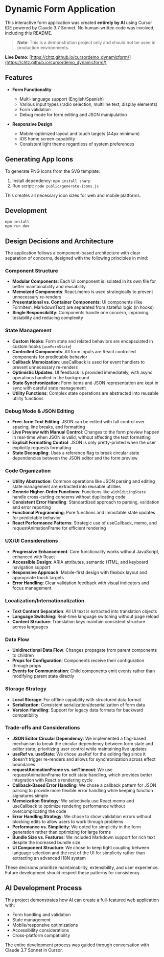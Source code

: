 # Dynamic Form Application

This interactive form application was created **entirely by AI** using Cursor IDE powered by Claude 3.7 Sonnet. No human-written code was involved, including this README.

> **Note**: This is a demonstration project only and should not be used in production environments.

**Live Demo**: [https://chtz.github.io/cursordemo_dynamicform/](https://chtz.github.io/cursordemo_dynamicform/)

## Features

- **Form Functionality**
  - Multi-language support (English/Spanish)
  - Various input types (radio selection, multiline text, display elements)
  - Form validation
  - Debug mode for form editing and JSON manipulation
  
- **Responsive Design**
  - Mobile-optimized layout and touch targets (44px minimum)
  - iOS home screen capability
  - Consistent light theme regardless of system preferences

## Generating App Icons

To generate PNG icons from the SVG template:

1. Install dependency: `npm install sharp`
2. Run script: `node public/generate-icons.js`

This creates all necessary icon sizes for web and mobile platforms.

## Development

```
npm install
npm run dev
```

## Design Decisions and Architecture

The application follows a component-based architecture with clear separation of concerns, designed with the following principles in mind:

### Component Structure

- **Modular Components**: Each UI component is isolated in its own file for better maintainability and reusability
- **Memoized Components**: React.memo is used strategically to prevent unnecessary re-renders
- **Presentational vs. Container Components**: UI components (like FormItem, MarkdownText) are separated from stateful logic (in hooks)
- **Single Responsibility**: Components handle one concern, improving testability and reducing complexity

### State Management

- **Custom Hooks**: Form state and related behaviors are encapsulated in custom hooks (`useFormState`)
- **Controlled Components**: All form inputs are React controlled components for predictable behavior
- **Callback Memoization**: useCallback is used for event handlers to prevent unnecessary re-renders
- **Optimistic Updates**: UI feedback is provided immediately, with async operations handled in the background
- **State Synchronization**: Form items and JSON representation are kept in sync with careful state management
- **Utility Functions**: Complex state operations are abstracted into reusable utility functions

### Debug Mode & JSON Editing

- **Free-form Text Editing**: JSON can be edited with full control over spacing, line breaks, and formatting
- **Live Preview with Manual Control**: Changes to the form preview happen in real-time when JSON is valid, without affecting the text formatting
- **Explicit Formatting Control**: JSON is only pretty-printed when the user explicitly requests formatting
- **State Decoupling**: Uses a reference flag to break circular state dependencies between the JSON editor and the form preview

### Code Organization

- **Utility Abstraction**: Common operations like JSON parsing and editing state management are extracted into reusable utilities
- **Generic Higher-Order Functions**: Functions like `withEditingState` handle cross-cutting concerns without duplicating code
- **Consistent Error Handling**: Standardized approach to parsing, validation and error reporting
- **Functional Programming**: Pure functions and immutable state updates for predictable behavior
- **React Performance Patterns**: Strategic use of useCallback, memo, and requestAnimationFrame for efficient rendering

### UX/UI Considerations

- **Progressive Enhancement**: Core functionality works without JavaScript, enhanced with React
- **Accessible Design**: ARIA attributes, semantic HTML, and keyboard navigation support
- **Responsive Approach**: Mobile-first design with flexbox layout and appropriate touch targets
- **Error Handling**: Clear validation feedback with visual indicators and focus management

### Localization/Internationalization

- **Text Content Separation**: All UI text is extracted into translation objects
- **Language Switching**: Real-time language switching without page reload
- **Content Structure**: Translation keys maintain consistent structure across languages

### Data Flow

- **Unidirectional Data Flow**: Changes propagate from parent components to children
- **Props for Configuration**: Components receive their configuration through props
- **Events for Communication**: Child components emit events rather than modifying parent state directly

### Storage Strategy

- **Local Storage**: For offline capability with structured data format
- **Serialization**: Consistent serialization/deserialization of form data
- **Version Handling**: Support for legacy data formats for backward compatibility

### Trade-offs and Considerations

- **JSON Editor Circular Dependency**: We implemented a flag-based mechanism to break the circular dependency between form state and editor state, prioritizing user control while maintaining live updates
- **useRef vs. useState**: We chose useRef for the editing flag since it doesn't trigger re-renders and allows for synchronization across effect boundaries
- **requestAnimationFrame vs. setTimeout**: We use requestAnimationFrame for edit state handling, which provides better integration with React's rendering cycle
- **Callback-Based Error Handling**: We chose a callback pattern for JSON parsing to provide more flexible error handling while keeping function signatures simple
- **Memoization Strategy**: We selectively use React.memo and useCallback to optimize rendering performance without overcomplicating the code
- **Error Handling Strategy**: We chose to show validation errors without blocking edits to allow users to work through problems
- **Performance vs. Simplicity**: We opted for simplicity in the form generation rather than optimizing for large forms
- **Bundle Size vs. Features**: We included Markdown support for rich text despite the increased bundle size
- **UI Component Structure**: We chose to keep tight coupling between language selection and the rest of the UI for simplicity rather than extracting an advanced I18N system

These decisions prioritize maintainability, extensibility, and user experience. Future development should respect these patterns for consistency.

## AI Development Process

This project demonstrates how AI can create a full-featured web application with:
- Form handling and validation
- State management
- Mobile/responsive optimizations
- Accessibility considerations
- Cross-platform compatibility

The entire development process was guided through conversation with Claude 3.7 Sonnet in Cursor.
